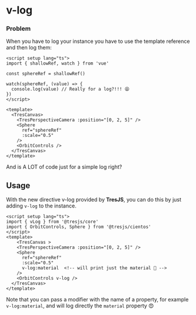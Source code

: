 # v-log

### Problem

When you have to log your instance you have to use the template reference and then log them:

```vue
<script setup lang="ts">
import { shallowRef, watch } from 'vue'

const sphereRef = shallowRef()

watch(sphereRef, (value) => {
  console.log(value) // Really for a log?!!! 😫
})
</script>

<template>
  <TresCanvas>
    <TresPerspectiveCamera :position="[0, 2, 5]" />
    <Sphere
      ref="sphereRef"
      :scale="0.5"
    />
    <OrbitControls />
  </TresCanvas>
</template>
```

And is A LOT of code just for a simple log right?

## Usage

With the new directive v-log provided by **TresJS**, you can do this by just adding `v-log` to the instance.

```vue{2,10,12}
<script setup lang="ts">
import { vLog } from '@tresjs/core'
import { OrbitControls, Sphere } from '@tresjs/cientos'
</script>
<template>
    <TresCanvas >
    <TresPerspectiveCamera :position="[0, 2, 5]" />
    <Sphere
      ref="sphereRef"
      :scale="0.5"
      v-log:material  <!-- will print just the material 🎉 -->
    />
    <OrbitControls v-log />
  </TresCanvas>
</template>
```

Note that you can pass a modifier with the name of a property, for example `v-log:material`, and will log directly the `material` property 😍
